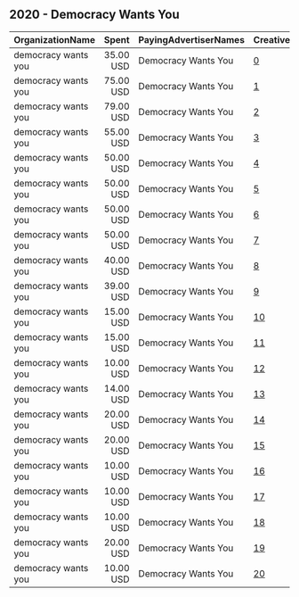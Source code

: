 ## 2020 - Democracy Wants You 
|OrganizationName|Spent|PayingAdvertiserNames|CreativeUrls|Impressions|Genders|AgeBrackets|CountryCodes|BillingAddresses|CandidateBallotInformation|
|:---|---:|:---|:---|---:|:---|:---|:---|:---|:---|
|democracy wants you|35.00 USD|Democracy Wants You|[0](https://www.snap.com/political-ads/asset/cc4bb3dd22bceb415f4dc3dce42319c2d0bae1d3527f96589d689792332196e9?mediaType=jpeg)|34,864||17-25|united states|US|Election 2020|
|democracy wants you|75.00 USD|Democracy Wants You|[1](https://www.snap.com/political-ads/asset/95998bd1ea2e8bda103992844fa916645164a71a54851a516502ffa7062e5f63?mediaType=jpeg)|28,663||18+|united states|US||
|democracy wants you|79.00 USD|Democracy Wants You|[2](https://www.snap.com/political-ads/asset/584013d5005df639d4b84f5fa3a0d0c21caa17d19a0a8160f4b0190d65ab7776?mediaType=jpeg)|24,942||18+|united states|US||
|democracy wants you|55.00 USD|Democracy Wants You|[3](https://www.snap.com/political-ads/asset/65ef69eec28141c3e472cac0fc928fbe24129196586687879aa255ab0cb68fe2?mediaType=jpeg)|22,485||18-24|united states|US||
|democracy wants you|50.00 USD|Democracy Wants You|[4](https://www.snap.com/political-ads/asset/56ee23bb78f83e35a00cfa0813ee7d35d6e84b4e512307f98eeb21445aecb903?mediaType=mp4)|20,132||18-30|united states|US||
|democracy wants you|50.00 USD|Democracy Wants You|[5](https://www.snap.com/political-ads/asset/1c8a59408d45a4c66d638e876a10eab7c50cfde54f1c2248f1897b540a0ffba6?mediaType=mp4)|19,960||18-30|united states|US||
|democracy wants you|50.00 USD|Democracy Wants You|[6](https://www.snap.com/political-ads/asset/3828f78d4ae8b74df78d9f26025b65ec08bc0259c1086fb9981de5545df585c7?mediaType=jpeg)|19,639||18-30|united states|US||
|democracy wants you|50.00 USD|Democracy Wants You|[7](https://www.snap.com/political-ads/asset/3e0da7933599c402bfa9767d2dd174cf60d654a99d837c90c4fbdde7531f5bce?mediaType=jpeg)|16,668||18-30|united states|US||
|democracy wants you|40.00 USD|Democracy Wants You|[8](https://www.snap.com/political-ads/asset/f4d6e88bcbbaa3424a93ce072e4aa4b4b69e8c5e01abf8ad221374a4a0827659?mediaType=jpeg)|14,277||18+|united states|US||
|democracy wants you|39.00 USD|Democracy Wants You|[9](https://www.snap.com/political-ads/asset/15638dcea1eed3686934f3b4267bf0b0a2e57b5fac9fc3a6ec327823a83d9508?mediaType=jpeg)|9,002||18+|united states|US||
|democracy wants you|15.00 USD|Democracy Wants You|[10](https://www.snap.com/political-ads/asset/4e52bf24f3b34f6903abc805f645a7af41f7cfebb362f1273678517769a5fc74?mediaType=jpeg)|8,492||18-40|united states|US||
|democracy wants you|15.00 USD|Democracy Wants You|[11](https://www.snap.com/political-ads/asset/dc5a981aa959d463ebc2423dd3ba12d02b9717f488a603799ea5caa478741441?mediaType=jpeg)|7,768||18-34|united states|US||
|democracy wants you|10.00 USD|Democracy Wants You|[12](https://www.snap.com/political-ads/asset/3854ec2d88f6e66ce5ce56c080ae87efb502d59d731dbeb186c6c3ef16f3fa5f?mediaType=jpeg)|7,637|||united states|US||
|democracy wants you|14.00 USD|Democracy Wants You|[13](https://www.snap.com/political-ads/asset/e52229feb0f3079d6ba978fd48556779533317a688dc6f2b25f82aaf0234f894?mediaType=jpeg)|6,904||18-34|united states|US||
|democracy wants you|20.00 USD|Democracy Wants You|[14](https://www.snap.com/political-ads/asset/30010867fa4c82367b4b6438880d992ba65586f591c57916df5048092a3687b8?mediaType=jpeg)|5,621||18+|united states|US||
|democracy wants you|20.00 USD|Democracy Wants You|[15](https://www.snap.com/political-ads/asset/ace95d2c42e5092a961865e7defad12f34044764f22506d9039410afefb1ead4?mediaType=jpeg)|5,560||18+|united states|US||
|democracy wants you|10.00 USD|Democracy Wants You|[16](https://www.snap.com/political-ads/asset/55a1075e25715e5de8f110d41947e526f251cd5d33079bebf4281ac02d26b71f?mediaType=jpeg)|5,189||18-30|united states|US||
|democracy wants you|10.00 USD|Democracy Wants You|[17](https://www.snap.com/political-ads/asset/28d0eaa24cf533f74bcdb2a83fa60d57e5127c5bb8af2b7630d35407d9316e8a?mediaType=jpeg)|4,947||18-30|united states|US||
|democracy wants you|10.00 USD|Democracy Wants You|[18](https://www.snap.com/political-ads/asset/964124cbc16387a5043e5fab90583caa894dd6054f8b80bef459189381f9e07c?mediaType=jpeg)|4,903||18-30|united states|US||
|democracy wants you|20.00 USD|Democracy Wants You|[19](https://www.snap.com/political-ads/asset/1d3c1957ea4a2d0c2c91986546305a5e86b5c078f192d81d9168505eb1081f0e?mediaType=mp4)|4,370||18+|united states|US||
|democracy wants you|10.00 USD|Democracy Wants You|[20](https://www.snap.com/political-ads/asset/e489c48252701a2fae0fb5af30c784a636ec9a6ed0e60eabc3acf46833249194?mediaType=jpeg)|3,296||18+|united states|US||
